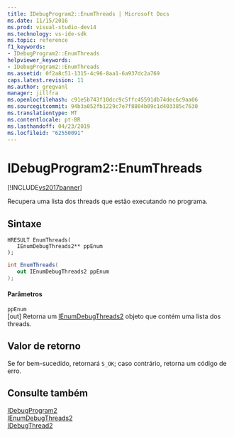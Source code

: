 ```yaml
---
title: IDebugProgram2::EnumThreads | Microsoft Docs
ms.date: 11/15/2016
ms.prod: visual-studio-dev14
ms.technology: vs-ide-sdk
ms.topic: reference
f1_keywords:
- IDebugProgram2::EnumThreads
helpviewer_keywords:
- IDebugProgram2::EnumThreads
ms.assetid: 0f2a8c51-1315-4c96-8aa1-6a937dc2a769
caps.latest.revision: 11
ms.author: gregvanl
manager: jillfra
ms.openlocfilehash: c91e5b743f10dcc9c5ffc45591db74dec6c9aa06
ms.sourcegitcommit: 94b3a052fb1229c7e7f8804b09c1d403385c7630
ms.translationtype: MT
ms.contentlocale: pt-BR
ms.lasthandoff: 04/23/2019
ms.locfileid: "62550091"
---
```

# <a name="idebugprogram2enumthreads"></a>IDebugProgram2::EnumThreads
[!INCLUDE[vs2017banner](../../../includes/vs2017banner.md)]

Recupera uma lista dos threads que estão executando no programa.  
  
## <a name="syntax"></a>Sintaxe  
  
```cpp#  
HRESULT EnumThreads(   
   IEnumDebugThreads2** ppEnum  
);  
```  
  
```csharp  
int EnumThreads(   
   out IEnumDebugThreads2 ppEnum  
);  
```  
  
#### <a name="parameters"></a>Parâmetros  
 `ppEnum`  
 [out] Retorna um [IEnumDebugThreads2](../../../extensibility/debugger/reference/ienumdebugthreads2.md) objeto que contém uma lista dos threads.  
  
## <a name="return-value"></a>Valor de retorno  
 Se for bem-sucedido, retornará `S_OK`; caso contrário, retorna um código de erro.  
  
## <a name="see-also"></a>Consulte também  
 [IDebugProgram2](../../../extensibility/debugger/reference/idebugprogram2.md)   
 [IEnumDebugThreads2](../../../extensibility/debugger/reference/ienumdebugthreads2.md)   
 [IDebugThread2](../../../extensibility/debugger/reference/idebugthread2.md)
